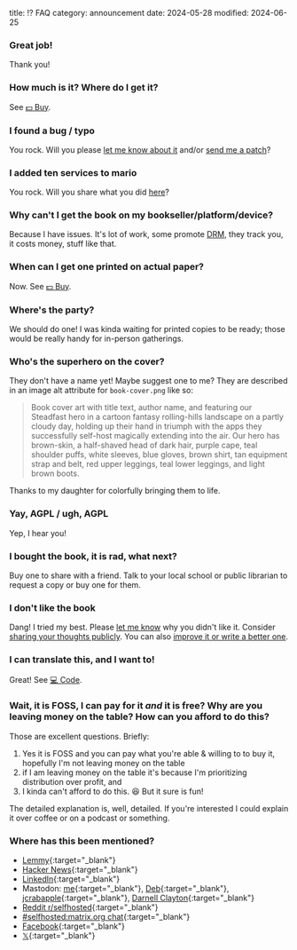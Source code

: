 title: ⁉️ FAQ
category: announcement
date: 2024-05-28
modified: 2024-06-25

### Great job!

Thank you!

### How much is it? Where do I get it?

See [💵 Buy]({filename}/pages/buy.md).

### I found a bug / typo

You rock.
Will you please [let me know about it]({filename}/pages/contact.md) and/or [send me a patch]({filename}/pages/code.md)?

### I added ten services to mario

You rock.
Will you share what you did [here](https://help.selfhostbook.com/t/ext)?

### Why can't I get the book on my bookseller/platform/device?

Because I have issues.
It's lot of work, some promote [DRM](https://en.wikipedia.org/wiki/Digital_rights_management), they track you, it costs money, stuff like that.

### When can I get one printed on actual paper?

Now.
See [💵 Buy]({filename}/pages/buy.md).

### Where's the party?

We should do one!
I was kinda waiting for printed copies to be ready; those would be really handy for in-person gatherings.

### Who's the superhero on the cover?

They don't have a name yet!
Maybe suggest one to me?
They are described in an image alt attribute for `book-cover.png` like so:

> Book cover art with title text, author name, and featuring our Steadfast hero in a cartoon fantasy rolling-hills landscape on a partly cloudy day, holding up their hand in triumph with the apps they successfully self-host magically extending into the air. Our hero has brown-skin, a half-shaved head of dark hair, purple cape, teal shoulder puffs, white sleeves, blue gloves, brown shirt, tan equipment strap and belt, red upper leggings, teal lower leggings, and light brown boots.

Thanks to my daughter for colorfully bringing them to life.

### Yay, AGPL / ugh, AGPL

Yep, I hear you!

### I bought the book, it is rad, what next?

Buy one to share with a friend.
Talk to your local school or public librarian to request a copy or buy one for them.

### I don't like the book

Dang!
I tried my best.
Please [let me know]({filename}/pages/contact.md) why you didn't like it.
Consider [sharing your thoughts publicly](https://help.selfhostbook.com/t/reviews).
You can also [improve it or write a better one]({filename}/pages/code.md).

### I can translate this, and I want to!

Great!
See [💻 Code]({filename}/pages/code.md).

### Wait, it is FOSS, I can pay for it *and* it is free? Why are you leaving money on the table? How can you afford to do this?

Those are excellent questions.
Briefly:

1. Yes it is FOSS and you can pay what you're able & willing to to buy it, hopefully I'm not leaving money on the table
1. if I am leaving money on the table it's because I'm prioritizing distribution over profit, and
1. I kinda can't afford to do this. 😆 But it sure is fun!

The detailed explanation is, well, detailed.
If you're interested I could explain it over coffee or on a podcast or something.

### Where has this been mentioned?

* [Lemmy](https://lemmy.world/post/16595344){:target="_blank"}
* [Hacker News](https://news.ycombinator.com/item?id=40547357){:target="_blank"}
* [LinkedIn](https://www.linkedin.com/posts/chuckwolber_steadfast-self-hosting-rapid-rise-personal-activity-7202360270671814656-G9Ad){:target="_blank"}
* Mastodon: [me](https://fosstodon.org/@meonkeys/112534116393793870){:target="_blank"}, [Deb](https://freeradical.zone/@baconandcoconut/112537718845451626){:target="_blank"}, [jcrabapple](https://dmv.community/@jcrabapple/112543680946006130){:target="_blank"}, [Darnell Clayton](https://one.darnell.one/@darnell/112543705880256496){:target="_blank"}
* [Reddit r/selfhosted](https://www.reddit.com/r/selfhosted/comments/1d5uzhz/i_wrote_a_book_about_selfhosting_for_a_small/){:target="_blank"}
* [#selfhosted:matrix.org chat](https://matrix.to/#/!IwubhcevMjjvNFdtfN:matrix.org/$o_LHAevL00Ai_8Tnxo_uG7LsZsZLW_WGP6qaBB19drQ?via=matrix.org&via=envs.net&via=tchncs.de){:target="_blank"}
* [Facebook](https://www.facebook.com/adam.monsen/posts/pfbid02fegi9Jb2JJWDrz7m9Bnd4cmADecS3Epc2hjDjZC27u99K7ufS6okEbw6Zj9dgfHWl){:target="_blank"}
* [𝕏](https://x.com/meonkeys/status/1797140109734838538){:target="_blank"}

